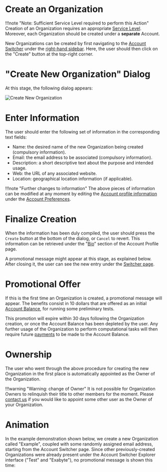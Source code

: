 # Create an Organization

!!!note "Note: Sufficient Service Level required to perform this Action"
    Creation of an Organization requires an appropriate [Service Level](/pricing/service-levels.md). Moreover, each Organization should be created under a  **separate** Account.  


New Organizations can be created by first navigating to the [Account Switcher](/accounts/ui/switcher.md) under the [right-hand sidebar](/ui/universal/right-sidebar.md). Here, the user should then click on the "Create" button  <i class="zmdi zmdi-plus-circle zmdi-hc-border"></i> at the top-right corner. 

# "Create New Organization" Dialog

At this stage, the following dialog appears:

![Create New Organization](/images/create-new-organization.png "Create New Organization")

# Enter Information

The user should enter the following set of information in the corresponding text fields:

- Name: the desired name of the new Organization being created (compulsory information).
- Email: the email address to be associated (compulsory information). 
- Description: a short descriptive text about the purpose and intended usage. 
- Web: the URL of any associated website.
- Location: geographical location information (if applicable).

!!!note "Further changes to information"
     The above pieces of information can be modified at any moment by editing the [Account profile information](/accounts/ui/preferences/profile.md) under the [Account Preferences](/accounts/ui/preferences-overview.md).

# Finalize Creation 

When the information has been duly compiled, the user should press the `Create` button at the bottom of the dialog, or `Cancel` to revert. This information can be retrieved under the "[Bio](/accounts/ui/bio.md)" section of the Account Profile page. 

A promotional message might appear at this stage, as explained below. After closing it, the user can see the new entry under the [Switcher page](/accounts/ui/switcher.md). 


# Promotional Offer

If this is the first time an Organization is created, a promotional message will appear. The benefits consist in 10 dollars that are offered as an initial [Account Balance](/accounts/balance.md), for running some preliminary tests.
 
 This promotion will expire within 30 days following the Organization creation, or once the Account Balance has been depleted by the user. Any further usage of the Organization to perform computational tasks will then require future [payments](/accounts/accounting/increase-balance.md) to be made to the Account Balance. 

# Ownership

The user who went through the above procedure for creating the new Organization in the first place is automatically  appointed as the Owner of the Organization.

!!!warning "Warning: change of Owner"
    It is not possible for Organization Owners to relinquish their title to other members for the moment. Please [contact us](/ui/universal/support.md) if you would like to appoint some other user as the Owner of your Organization.

 
# Animation

In the example demonstration shown below, we create a new Organization called "Example", coupled with some randomly assigned email address, starting from the Account Switcher page. Since other previously-created Organizations were already present under the Account Switcher Explorer interface ("Test" and "Exabyte"), no promotional message is shown this time:

<img data-gifffer="/images/organization-create.gif">








